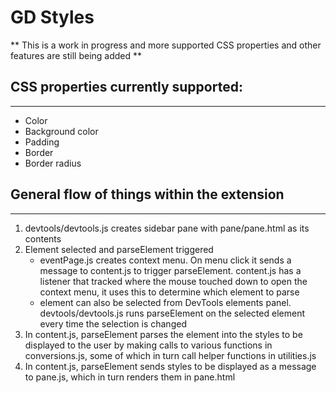 # GD Styles
** This is a work in progress and more supported CSS properties and other features are still being added **

## CSS properties currently supported:
***
- Color
- Background color
- Padding
- Border
- Border radius

## General flow of things within the extension
***
1. devtools/devtools.js creates sidebar pane with pane/pane.html as its contents
2. Element selected and parseElement triggered
   - eventPage.js creates context menu. On menu click it sends a message to content.js to trigger parseElement. content.js has a listener that tracked where the mouse touched down to open the context menu, it uses this to determine which element to parse
   - element can also be selected from DevTools elements panel. devtools/devtools.js runs parseElement on the selected element every time the selection is changed
3. In content.js, parseElement parses the element into the styles to be displayed to the user by making calls to various functions in conversions.js, some of which in turn call helper functions in utilities.js
4. In content.js, parseElement sends styles to be displayed as a message to pane.js, which in turn renders them in pane.html
